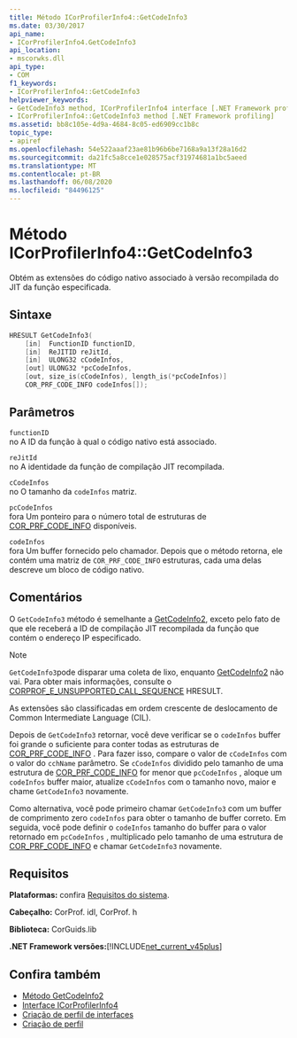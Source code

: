 ```yaml
---
title: Método ICorProfilerInfo4::GetCodeInfo3
ms.date: 03/30/2017
api_name:
- ICorProfilerInfo4.GetCodeInfo3
api_location:
- mscorwks.dll
api_type:
- COM
f1_keywords:
- ICorProfilerInfo4::GetCodeInfo3
helpviewer_keywords:
- GetCodeInfo3 method, ICorProfilerInfo4 interface [.NET Framework profiling]
- ICorProfilerInfo4::GetCodeInfo3 method [.NET Framework profiling]
ms.assetid: bb8c105e-4d9a-4684-8c05-ed6909cc1b8c
topic_type:
- apiref
ms.openlocfilehash: 54e522aaaf23ae81b96b6be7168a9a13f28a16d2
ms.sourcegitcommit: da21fc5a8cce1e028575acf31974681a1bc5aeed
ms.translationtype: MT
ms.contentlocale: pt-BR
ms.lasthandoff: 06/08/2020
ms.locfileid: "84496125"
---
```

# <a name="icorprofilerinfo4getcodeinfo3-method"></a>Método ICorProfilerInfo4::GetCodeInfo3
Obtém as extensões do código nativo associado à versão recompilada do JIT da função especificada.  
  
## <a name="syntax"></a>Sintaxe  
  
```cpp  
HRESULT GetCodeInfo3(  
    [in]  FunctionID functionID,  
    [in]  ReJITID reJitId,  
    [in]  ULONG32 cCodeInfos,  
    [out] ULONG32 *pcCodeInfos,  
    [out, size_is(cCodeInfos), length_is(*pcCodeInfos)]  
    COR_PRF_CODE_INFO codeInfos[]);  
```  
  
## <a name="parameters"></a>Parâmetros  
 `functionID`  
 no A ID da função à qual o código nativo está associado.  
  
 `reJitId`  
 no A identidade da função de compilação JIT recompilada.  
  
 `cCodeInfos`  
 no O tamanho da `codeInfos` matriz.  
  
 `pcCodeInfos`  
 fora Um ponteiro para o número total de estruturas de [COR_PRF_CODE_INFO](cor-prf-code-info-structure.md) disponíveis.  
  
 `codeInfos`  
 fora Um buffer fornecido pelo chamador. Depois que o método retorna, ele contém uma matriz de `COR_PRF_CODE_INFO` estruturas, cada uma delas descreve um bloco de código nativo.  
  
## <a name="remarks"></a>Comentários  
 O `GetCodeInfo3` método é semelhante a [GetCodeInfo2](icorprofilerinfo2-getcodeinfo2-method.md), exceto pelo fato de que ele receberá a ID de compilação JIT recompilada da função que contém o endereço IP especificado.  
  
> [!NOTE]
> `GetCodeInfo3`pode disparar uma coleta de lixo, enquanto [GetCodeInfo2](icorprofilerinfo2-getcodeinfo2-method.md) não vai. Para obter mais informações, consulte o [CORPROF_E_UNSUPPORTED_CALL_SEQUENCE](corprof-e-unsupported-call-sequence-hresult.md) HRESULT.  
  
 As extensões são classificadas em ordem crescente de deslocamento de Common Intermediate Language (CIL).  
  
 Depois de `GetCodeInfo3` retornar, você deve verificar se o `codeInfos` buffer foi grande o suficiente para conter todas as estruturas de [COR_PRF_CODE_INFO](cor-prf-code-info-structure.md) . Para fazer isso, compare o valor de `cCodeInfos` com o valor do `cchName` parâmetro. Se `cCodeInfos` dividido pelo tamanho de uma estrutura de [COR_PRF_CODE_INFO](cor-prf-code-info-structure.md) for menor que `pcCodeInfos` , aloque um `codeInfos` buffer maior, atualize `cCodeInfos` com o tamanho novo, maior e chame `GetCodeInfo3` novamente.  
  
 Como alternativa, você pode primeiro chamar `GetCodeInfo3` com um buffer de comprimento zero `codeInfos` para obter o tamanho de buffer correto. Em seguida, você pode definir o `codeInfos` tamanho do buffer para o valor retornado em `pcCodeInfos` , multiplicado pelo tamanho de uma estrutura de [COR_PRF_CODE_INFO](cor-prf-code-info-structure.md) e chamar `GetCodeInfo3` novamente.  
  
## <a name="requirements"></a>Requisitos  
 **Plataformas:** confira [Requisitos do sistema](../../get-started/system-requirements.md).  
  
 **Cabeçalho:** CorProf. idl, CorProf. h  
  
 **Biblioteca:** CorGuids.lib  
  
 **.NET Framework versões:**[!INCLUDE[net_current_v45plus](../../../../includes/net-current-v45plus-md.md)]  
  
## <a name="see-also"></a>Confira também

- [Método GetCodeInfo2](icorprofilerinfo2-getcodeinfo2-method.md)
- [Interface ICorProfilerInfo4](icorprofilerinfo4-interface.md)
- [Criação de perfil de interfaces](profiling-interfaces.md)
- [Criação de perfil](index.md)
